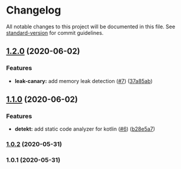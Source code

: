 # Changelog

All notable changes to this project will be documented in this file. See [standard-version](https://github.com/conventional-changelog/standard-version) for commit guidelines.

## [1.2.0](https://github.com/mcauto/todolist-android/compare/v1.1.0...v1.2.0) (2020-06-02)


### Features

* **leak-canary:** add memory leak detection ([#7](https://github.com/mcauto/todolist-android/issues/7)) ([37a85ab](https://github.com/mcauto/todolist-android/commit/37a85ab176e407c2076adfdc08a3f28389b0182b))

## [1.1.0](https://github.com/mcauto/todolist-android/compare/v1.0.2...v1.1.0) (2020-06-02)


### Features

* **detekt:** add static code analyzer for kotlin ([#6](https://github.com/mcauto/todolist-android/issues/6)) ([b28e5a7](https://github.com/mcauto/todolist-android/commit/b28e5a7f602ff7742760a5fa6849fb6a57f5c1e2))

### [1.0.2](https://github.com/mcauto/todolist-android/compare/v1.0.1...v1.0.2) (2020-05-31)

### 1.0.1 (2020-05-31)
